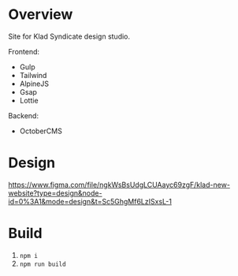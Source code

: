 # Overview
Site for Klad Syndicate design studio.

Frontend:
- Gulp
- Tailwind
- AlpineJS
- Gsap
- Lottie

Backend:
- OctoberCMS

# Design
https://www.figma.com/file/ngkWsBsUdgLCUAayc69zgF/klad-new-website?type=design&node-id=0%3A1&mode=design&t=Sc5GhgMf6LzISxsL-1

# Build
1. `npm i`
2. `npm run build`
